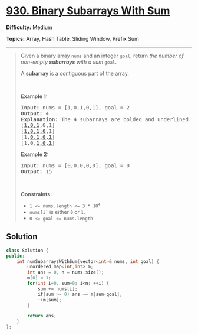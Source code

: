 # [930. Binary Subarrays With Sum](https://leetcode.com/problems/binary-subarrays-with-sum/)

**Difficulty:** Medium

**Topics:** Array, Hash Table, Sliding Window, Prefix Sum

---



<blockquote>

<p>Given a binary array <code>nums</code> and an integer <code>goal</code>, return <em>the number of non-empty <strong>subarrays</strong> with a sum</em> <code>goal</code>.</p>

<p>A <strong>subarray</strong> is a contiguous part of the array.</p>

<p>&nbsp;</p>
<p><strong class="example">Example 1:</strong></p>

<pre>
<strong>Input:</strong> nums = [1,0,1,0,1], goal = 2
<strong>Output:</strong> 4
<strong>Explanation:</strong> The 4 subarrays are bolded and underlined below:
[<u><strong>1,0,1</strong></u>,0,1]
[<u><strong>1,0,1,0</strong></u>,1]
[1,<u><strong>0,1,0,1</strong></u>]
[1,0,<u><strong>1,0,1</strong></u>]
</pre>

<p><strong class="example">Example 2:</strong></p>

<pre>
<strong>Input:</strong> nums = [0,0,0,0,0], goal = 0
<strong>Output:</strong> 15
</pre>

<p>&nbsp;</p>
<p><strong>Constraints:</strong></p>

<ul>
	<li><code>1 &lt;= nums.length &lt;= 3 * 10<sup>4</sup></code></li>
	<li><code>nums[i]</code> is either <code>0</code> or <code>1</code>.</li>
	<li><code>0 &lt;= goal &lt;= nums.length</code></li>
</ul>


</blockquote>

## Solution
```cpp
class Solution {
public:
    int numSubarraysWithSum(vector<int>& nums, int goal) {
        unordered_map<int,int> m;
        int ans = 0, n = nums.size();
        m[0] = 1;
        for(int i=0, sum=0; i<n; ++i) {
            sum += nums[i];
            if(sum >= 0) ans += m[sum-goal];
            ++m[sum];
        }

        return ans;
    }
};
```
